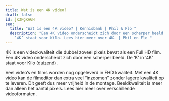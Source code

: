 ```yaml
---
title: Wat is een 4K video?
draft: false
id: jK3PgKA6H
seo:
  title: "Wat is een 4K video? | Kennisbank | Phil & Flo "
  description: "Een 4K video onderscheidt zich door een scherper beeld. De ‘K’ in
    ‘4K’ staat voor Kilo. Lees hier meer over 4K. | Phil en Flo "
---
```

4K is een videokwaliteit die dubbel zoveel pixels bevat als een Full HD film. Een 4K video onderscheidt zich door een scherper beeld. De ‘K’ in ‘4K’ staat voor Kilo (duizend). 

Veel video’s en films worden nog opgeleverd in FHD kwaliteit. Met een 4K video kan de filmeditor dan extra veel “inzoomen” zonder lagere kwaliteit op te leveren. Dit geeft dus meer vrijheid in de montage. Beeldkwaliteit is meer dan alleen het aantal pixels. Lees hier meer over verschillende videoformaten.